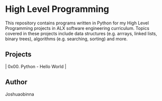 # High Level Programming

This repository contains programs written in Python for my High Level Programming projects in ALX software engineering curriculum. 
Topics covered in these projects include data structures (e.g. arrrays, linked lists, binary trees), algorithms (e.g. searching, sorting) and more.

## Projects

| 0x00. Python - Hello World |

## Author 

Joshuaobinna

